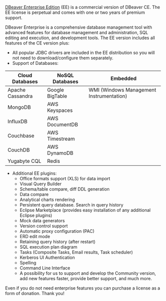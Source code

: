 <a href="https://dbeaver.com/dbeaver-enterprise/">DBeaver Enterprise Edition</a> (EE) is a commercial version of DBeaver CE. The
EE license is perpetual and comes with one or two years of premium support.

DBeaver Enterprise is a comprehensive database management tool with advanced features for database management and
administration, SQL editing and execution, and development tools. The EE version includes all features of the CE version
plus:

- All popular JDBC drivers are included in the EE distribution so you will not need to download/configure them separately.
- Support of Databases:

 Cloud Databases  | NoSQL Databases | Embedded                                 
------------------|-----------------|------------------------------------------
 Apache Cassandra | Google BigTable | WMI (Windows Management Instrumentation) 
 MongoDB          | AWS Keyspaces   
 InfluxDB         | AWS DocumentDB  
 Couchbase        | AWS Timestream  
 CouchDB          | AWS DynamoDB    
 Yugabyte CQL     | Redis

- Additional EE plugins:
  - Office formats support (XLS) for data import
  - Visual Query Builder
  - Schema/table compare, diff DDL generation
  - Data compare
  - Analytical charts rendering
  - Persistent query database. Search in query history
  - Eclipse Marketplace (provides easy installation of any additional Eclipse plugins)
  - Mock data generators
  - Version control support
  - Automatic proxy configuration (PAC) 
  - ERD edit mode
  - Retaining query history (after restart)
  - SQL execution plan diagram
  - Tasks (Composite Tasks, Email results, Task scheduler)
  - Kerberos UI Authentication
  - Spelling
  - Command Line Interface
  - A possibility for us to support and develop the Community version, add new features faster, provide better support, and much more.

Even if you do not need enterprise features you can purchase a license as a form of donation. Thank you!
